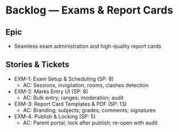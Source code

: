 # Backlog — Exams & Report Cards

## Epic
- Seamless exam administration and high-quality report cards

## Stories & Tickets
- EXM-1: Exam Setup & Scheduling (SP: 8)
  - AC: Sessions, invigilation, rooms, clashes detection
- EXM-2: Marks Entry UI (SP: 8)
  - AC: Bulk entry; ranges; moderation; audit
- EXM-3: Report Card Templates & PDF (SP: 13)
  - AC: Branding; subjects; grades; comments; signatures
- EXM-4: Publish & Locking (SP: 5)
  - AC: Parent portal; lock after publish; re-open with audit
